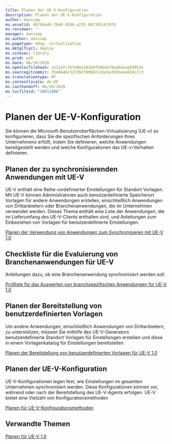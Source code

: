 ```yaml
---
title: Planen der UE-V-Konfiguration
description: Planen der UE-V-Konfiguration
author: dansimp
ms.assetid: db78dad4-78e0-45d6-a235-8b7345cb79f8
ms.reviewer: ''
manager: dansimp
ms.author: dansimp
ms.pagetype: mdop, virtualization
ms.mktglfcycl: deploy
ms.sitesec: library
ms.prod: w10
ms.date: 06/16/2016
ms.openlocfilehash: ce21afc7b7e8ee183b4fb86de7dea6eeaa58953e
ms.sourcegitcommit: 354664bc527d93f80687cd2eba70d1eea024c7c3
ms.translationtype: MT
ms.contentlocale: de-DE
ms.lasthandoff: 06/26/2020
ms.locfileid: "10811986"
---
```

# Planen der UE-V-Konfiguration


Sie können die Microsoft-Benutzeroberflächen-Virtualisierung (UE-v) so konfigurieren, dass Sie die spezifischen Anforderungen Ihres Unternehmens erfüllt, indem Sie definieren, welche Anwendungen bereitgestellt werden und welche Konfigurationen das UE-v-Verhalten definieren.

## Planen der zu synchronisierenden Anwendungen mit UE-V


UE-V enthält eine Reihe vordefinierter Einstellungen für Standort Vorlagen. Mit UE-V können Administratoren auch benutzerdefinierte Speicherort Vorlagen für andere Anwendungen erstellen, einschließlich Anwendungen von Drittanbietern oder Branchenanwendungen, die im Unternehmen verwendet werden. Dieses Thema enthält eine Liste der Anwendungen, die im Lieferumfang des UE-V-Clients enthalten sind, und Anleitungen zum Einbeziehen von Vorlagen für benutzerdefinierte Einstellungen.

[Planen der Verwendung von Anwendungen zum Synchronisieren mit UE-V 1.0](planning-which-applications-to-synchronize-with-ue-v-10.md)

## Checkliste für die Evaluierung von Branchenanwendungen für UE-V


Anleitungen dazu, ob eine Branchenanwendung synchronisiert werden soll.

[Prüfliste für das Auswerten von branchspezifischen Anwendungen für UE-V 1.0](checklist-for-evaluating-line-of-business-applications-for-ue-v-10.md)

## Planen der Bereitstellung von benutzerdefinierten Vorlagen


Um andere Anwendungen, einschließlich Anwendungen von Drittanbietern, zu unterstützen, müssen Sie mithilfe des UE-V-Generators benutzerdefinierte Standort Vorlagen für Einstellungen erstellen und diese in einem Vorlagenkatalog für Einstellungen bereitstellen.

[Planen der Bereitstellung von benutzerdefinierten Vorlagen für UE-V 1.0](planning-for-custom-template-deployment-for-ue-v-10.md)

## Planen der UE-V-Konfiguration


UE-V-Konfigurationen legen fest, wie Einstellungen im gesamten Unternehmen synchronisiert werden. Diese Konfigurationen können vor, während oder nach der Bereitstellung des UE-V-Agents erfolgen. UE-V bietet eine Vielzahl von Konfigurationsmethoden

[Planen für UE-V-Konfigurationsmethoden](planning-for-ue-v-configuration-methods.md)

## Verwandte Themen


[Planen für UE-V 1.0](planning-for-ue-v-10.md)

 

 





